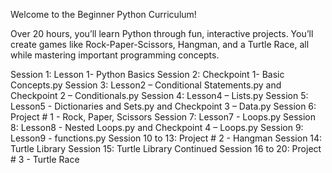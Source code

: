 Welcome to the Beginner Python Curriculum!

Over 20 hours, you’ll learn Python through fun, interactive projects. You’ll create games like Rock-Paper-Scissors, Hangman, and a Turtle Race, all while mastering important programming concepts.

Session 1: Lesson 1- Python Basics 
Session 2: Checkpoint 1- Basic Concepts.py
Session 3: Lesson2 – Conditional Statements.py and Checkpoint 2 – Conditionals.py
Session 4: Lesson4 – Lists.py
Session 5: Lesson5 - Dictionaries and Sets.py and Checkpoint 3 – Data.py
Session 6: Project # 1 - Rock, Paper, Scissors 
Session 7: Lesson7 - Loops.py
Session 8: Lesson8 - Nested Loops.py and Checkpoint 4 – Loops.py
Session 9: Lesson9 - functions.py
Session 10 to 13: Project # 2 - Hangman
Session 14: Turtle Library 
Session 15: Turtle Library Continued
Session 16 to 20: Project # 3 - Turtle Race
